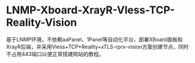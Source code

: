 # LNMP-Xboard-XrayR-Vless-TCP-Reality-Vision
基于LNMP环境，不依赖aaPanel、1Panel等自动化平台，部署XBoard面板和XrayR后端，并采用Vless+TCP+Reality+xTLS-rprx-vision方案创建节点，同时不占用443端口以便正常搭建网站的教程。
